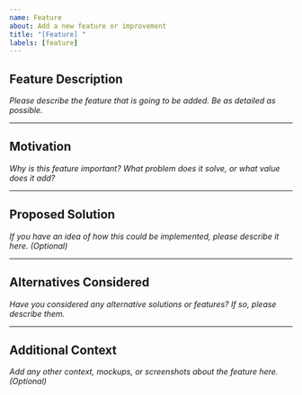 ```yaml
---
name: Feature
about: Add a new feature or improvement
title: "[Feature] "
labels: [feature]
---
```


## Feature Description

_Please describe the feature that is going to be added. Be as detailed as possible._

---

## Motivation

_Why is this feature important? What problem does it solve, or what value does it add?_

---

## Proposed Solution

_If you have an idea of how this could be implemented, please describe it here. (Optional)_

---

## Alternatives Considered

_Have you considered any alternative solutions or features? If so, please describe them._

---

## Additional Context

_Add any other context, mockups, or screenshots about the feature here. (Optional)_
